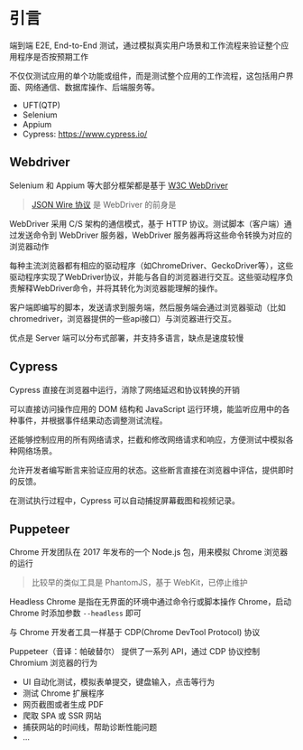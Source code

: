 # 引言

端到端 E2E, End-to-End 测试，通过模拟真实用户场景和工作流程来验证整个应用程序是否按预期工作

不仅仅测试应用的单个功能或组件，而是测试整个应用的工作流程，这包括用户界面、网络通信、数据库操作、后端服务等。

- UFT(QTP)
- Selenium
- Appium
- Cypress: <https://www.cypress.io/>

## Webdriver

Selenium 和 Appium 等大部分框架都是基于 [W3C WebDriver](https://w3c.github.io/webdriver/) 

> [JSON Wire 协议](https://www.selenium.dev/documentation/legacy/json_wire_protocol/) 是 WebDriver 的前身是

WebDriver 采用 C/S 架构的通信模式，基于 HTTP 协议。测试脚本（客户端）通过发送命令到 WebDriver 服务器，WebDriver 服务器再将这些命令转换为对应的浏览器动作

每种主流浏览器都有相应的驱动程序（如ChromeDriver、GeckoDriver等），这些驱动程序实现了WebDriver协议，并能与各自的浏览器进行交互。这些驱动程序负责解释WebDriver命令，并将其转化为浏览器能理解的操作。

客户端即编写的脚本，发送请求到服务端，然后服务端会通过浏览器驱动（比如chromedriver，浏览器提供的一些api接口）与浏览器进行交互。

优点是 Server 端可以分布式部署，并支持多语言，缺点是速度较慢

## Cypress

Cypress 直接在浏览器中运行，消除了网络延迟和协议转换的开销

可以直接访问操作应用的 DOM 结构和 JavaScript 运行环境，能监听应用中的各种事件，并根据事件结果动态调整测试流程。

还能够控制应用的所有网络请求，拦截和修改网络请求和响应，方便测试中模拟各种网络场景。

允许开发者编写断言来验证应用的状态。这些断言直接在浏览器中评估，提供即时的反馈。

在测试执行过程中，Cypress 可以自动捕捉屏幕截图和视频记录。

## Puppeteer

Chrome 开发团队在 2017 年发布的一个 Node.js 包，用来模拟 Chrome 浏览器的运行

> 比较早的类似工具是 PhantomJS，基于 WebKit，已停止维护

Headless Chrome 是指在无界面的环境中通过命令行或脚本操作 Chrome，启动 Chrome 时添加参数 `--headless` 即可

与 Chrome 开发者工具一样基于 CDP(Chrome DevTool Protocol) 协议

Puppeteer（音译：帕破替尔） 提供了一系列 API，通过 CDP 协议控制 Chromium 浏览器的行为

- UI 自动化测试，模拟表单提交，键盘输入，点击等行为
- 测试 Chrome 扩展程序
- 网页截图或者生成 PDF
- 爬取 SPA 或 SSR 网站
- 捕获网站的时间线，帮助诊断性能问题
- ...
